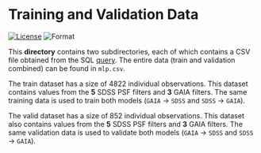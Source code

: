 # Training and Validation Data

[![License](https://img.shields.io/badge/license-CC--BY--4.0-green)](https://github.com/RikGhosh487/MLP-Filters/blob/main/LICENSE) ![Format](https://img.shields.io/badge/format-.csv-rgb(12%2C%2093%2C%20148))

This **directory** contains two subdirectories, each of which contains a CSV file obtained from the SQL [query](https://github.com/RikGhosh487/MLP-Filters/blob/main/data_extraction.sql). The entire data (train and validation combined) can be found in `mlp.csv`.

The train dataset has a size of 4822 individual observations. This dataset contains values from the **5** SDSS PSF filters and **3** GAIA filters. The same training data is used to train both models (`GAIA` → `SDSS` and `SDSS` → `GAIA`).

The valid dataset has a size of 852 individual observations. This dataset also contains values from the **5** SDSS PSF filters and **3** GAIA filters. The same validation data is used to validate both models (`GAIA` → `SDSS` and `SDSS` → `GAIA`).
